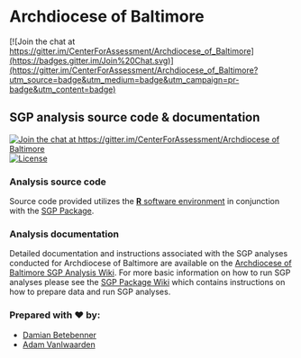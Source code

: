 Archdiocese of Baltimore
======

[![Join the chat at https://gitter.im/CenterForAssessment/Archdiocese_of_Baltimore](https://badges.gitter.im/Join%20Chat.svg)](https://gitter.im/CenterForAssessment/Archdiocese_of_Baltimore?utm_source=badge&utm_medium=badge&utm_campaign=pr-badge&utm_content=badge)

SGP analysis source code & documentation
-----------------------------------------

[![Join the chat at https://gitter.im/CenterForAssessment/Archdiocese of Baltimore](https://badges.gitter.im/Join%20Chat.svg)](https://gitter.im/CenterForAssessment/Archdiocese_of_Baltimore?utm_source=badge&utm_medium=badge&utm_campaign=pr-badge&utm_content=badge) [![License](http://img.shields.io/badge/license-GPL%203-brightgreen.svg?style=flat)](https://github.com/CenterForAssessment/Archdiocese_of_Baltimore/blob/master/LICENSE.md)

### Analysis source code

Source code provided utilizes the [**R** software environment](http://cran.r-project.org/) in conjunction with the [SGP Package](https://github.com/CenterForAssessment/SGP).

### Analysis documentation

Detailed documentation and instructions associated with the SGP analyses conducted for Archdiocese of Baltimore are available on the [Archdiocese of Baltimore SGP Analysis Wiki](https://github.com/CenterForAssessment/Archdiocese_of_Baltimore/wiki). 
For more basic information on how to run SGP analyses please see the [SGP Package Wiki](https://github.com/CenterForAssessment/SGP/wiki/Home) which contains instructions on how to 
prepare data and run SGP analyses.

### Prepared with :heart: by:

* [Damian Betebenner](https://github.com/dbetebenner)
* [Adam VanIwaarden](https://github.com/adamvi)

